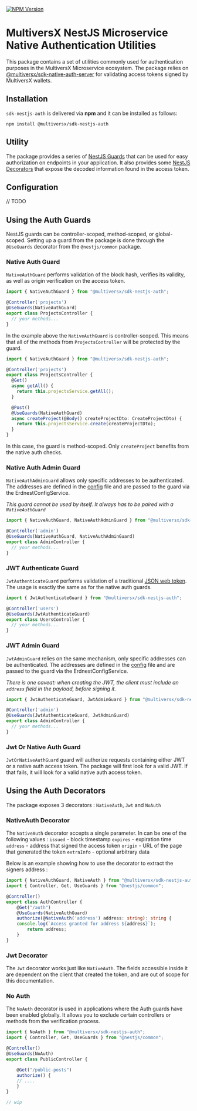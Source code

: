 <a href="https://www.npmjs.com/package/@multiversx/sdk-nestjs-auth" target="_blank"><img src="https://img.shields.io/npm/v/@multiversx/sdk-nestjs-auth.svg" alt="NPM Version" /></a>

# MultiversX NestJS Microservice Native Authentication Utilities

This package contains a set of utilities commonly used for authentication purposes in the MultiversX Microservice ecosystem. 
The package relies on [@multiversx/sdk-native-auth-server](https://www.npmjs.com/package/@multiversx/sdk-native-auth-server) for validating access tokens signed by MultiversX wallets.

## Installation

`sdk-nestjs-auth` is delivered via **npm** and it can be installed as follows:

```
npm install @multiversx/sdk-nestjs-auth
```

## Utility
The package provides a series of [NestJS Guards](https://docs.nestjs.com/guards) that can be used for easy authorization on endpoints in your application. It also provides some [NestJS Decorators](https://docs.nestjs.com/custom-decorators) that expose the decoded information found in the access token.

## Configuration
// TODO

## Using the Auth Guards
NestJS guards can be controller-scoped, method-scoped, or global-scoped. Setting up a guard from the package is done through the `@UseGuards` decorator from the `@nestjs/common` package.

### Native Auth Guard
`NativeAuthGuard` performs validation of the block hash, verifies its validity, as well as origin verification on the access token.

```typescript
import { NativeAuthGuard } from "@multiversx/sdk-nestjs-auth";

@Controller('projects')
@UseGuards(NativeAuthGuard)
export class ProjectsController {
  // your methods...
}
```
In the example above the `NativeAuthGuard` is controller-scoped. This means that all of the methods from `ProjectsController` will be protected by the guard.


```typescript
import { NativeAuthGuard } from "@multiversx/sdk-nestjs-auth";

@Controller('projects')
export class ProjectsController {
  @Get()
  async getAll() {
    return this.projectsService.getAll();
  }

  @Post()
  @UseGuards(NativeAuthGuard)
  async createProject(@Body() createProjectDto: CreateProjectDto) {
    return this.projectsService.create(createProjectDto);
  }
}
```

In this case, the guard is method-scoped. Only `createProject` benefits from the native auth checks.

### Native Auth Admin Guard
`NativeAuthAdminGuard` allows only specific addresses to be authenticated. The addresses are defined in the [config](#configuration) file and are passed to the guard via the ErdnestConfigService.

*This guard cannot be used by itself. It always has to be paired with a `NativeAuthGuard`*

```typescript
import { NativeAuthGuard, NativeAuthAdminGuard } from "@multiversx/sdk-nestjs-auth";

@Controller('admin')
@UseGuards(NativeAuthGuard, NativeAuthAdminGuard)
export class AdminController {
  // your methods...
}
```

### JWT Authenticate Guard
`JwtAuthenticateGuard` performs validation of a traditional [JSON web token](https://datatracker.ietf.org/doc/html/rfc7519). The usage is exactly the same as for the native auth guards.

```typescript
import { JwtAuthenticateGuard } from "@multiversx/sdk-nestjs-auth";

@Controller('users')
@UseGuards(JwtAuthenticateGuard)
export class UsersController {
  // your methods...
}
```

### JWT Admin Guard
`JwtAdminGuard` relies on the same mechanism, only specific addresses can be authenticated. The addresses are defined in the [config](#configuration) file and are passed to the guard via the ErdnestConfigService.

*There is one caveat: when creating the JWT, the client must include an `address` field in the payload, before signing it.*

```typescript
import { JwtAuthenticateGuard, JwtAdminGuard } from "@multiversx/sdk-nestjs-auth";

@Controller('admin')
@UseGuards(JwtAuthenticateGuard, JwtAdminGuard)
export class AdminController {
  // your methods...
}
```

### Jwt Or Native Auth Guard
`JwtOrNativeAuthGuard` guard will authorize requests containing either JWT or a native auth access token. The package will first look for a valid JWT. If that fails, it will look for a valid native auth access token.

## Using the Auth Decorators
The package exposes 3 decorators : `NativeAuth`, `Jwt` and `NoAuth`

### NativeAuth Decorator
The `NativeAuth` decorator accepts a single parameter. In can be one of the following values : `issued` - block timestamp
`expires` - expiration time
`address` - address that signed the access token
`origin` - URL of the page that generated the token
`extraInfo` - optional arbitrary data


Below is an example showing how to use the decorator to extract the signers address :

```typescript
import { NativeAuthGuard, NativeAuth } from "@multiversx/sdk-nestjs-auth";
import { Controller, Get, UseGuards } from "@nestjs/common";

@Controller()
export class AuthController {
	@Get("/auth")
	@UseGuards(NativeAuthGuard)
	authorize(@NativeAuth('address') address: string): string {
    console.log(`Access granted for address ${address}`);
		return address;
	}
}
```

### Jwt Decorator
The `Jwt` decorator works just like `NativeAuth`. The fields accessible inside it are dependent on the client that created the token, and are out of scope for this documentation.

### No Auth
The `NoAuth` decorator is used in applications where the Auth guards have been enabled globally. It allows you to exclude certain controllers or methods from the verification process.

```typescript
import { NoAuth } from "@multiversx/sdk-nestjs-auth";
import { Controller, Get, UseGuards } from "@nestjs/common";

@Controller()
@UseGuards(NoAuth)
export class PublicController {

	@Get("/public-posts")
	authorize() {
    // ....
	}
}

// wip